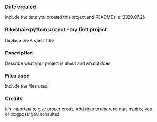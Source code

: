 ### Date created
Include the date you created this project and README file.
2020.07.26

### Bikeshare python project - my first project
Replace the Project Title

### Description
Describe what your project is about and what it does

### Files used
Include the files used

### Credits
It's important to give proper credit. Add links to any repo that inspired you or blogposts you consulted.

